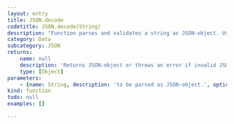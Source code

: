 ```yaml
---
layout: entry
title: JSON.decode
codetitle: JSON.decode(String)
description: "Function parses and validates a string as JSON-object. Usage:\nvar obj = JSON.decode(str);\nvar str = JSON.encode(obj);"
category: Data
subcategory: JSON
returns:
    name: null
    description: 'Returns JSON-object or throws an error if invalid JSON has been provided.'
    type: [Object]
parameters:
    - {name: String, description: 'to be parsed as JSON-object.', optional: false, type: [String]}
kind: function
todo: null
examples: []

---
```

